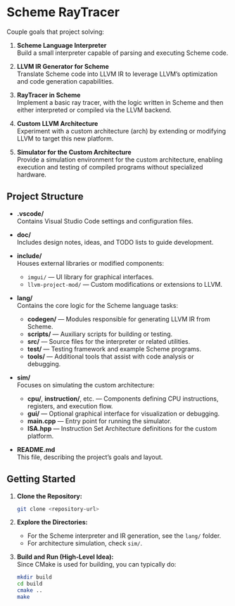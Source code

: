 # Scheme RayTracer

Couple goals that project solving:  

1. **Scheme Language Interpreter**  
   Build a small interpreter capable of parsing and executing Scheme code.

2. **LLVM IR Generator for Scheme**  
   Translate Scheme code into LLVM IR to leverage LLVM’s optimization and code generation capabilities.

3. **RayTracer in Scheme**  
   Implement a basic ray tracer, with the logic written in Scheme and then either interpreted or compiled via the LLVM backend.

4. **Custom LLVM Architecture**  
   Experiment with a custom architecture (arch) by extending or modifying LLVM to target this new platform.

5. **Simulator for the Custom Architecture**  
   Provide a simulation environment for the custom architecture, enabling execution and testing of compiled programs without specialized hardware.

## Project Structure

- **.vscode/**  
  Contains Visual Studio Code settings and configuration files.

- **doc/**  
  Includes design notes, ideas, and TODO lists to guide development.

- **include/**  
  Houses external libraries or modified components:
  - `imgui/` — UI library for graphical interfaces.
  - `llvm-project-mod/` — Custom modifications or extensions to LLVM.

- **lang/**  
  Contains the core logic for the Scheme language tasks:
  - **codegen/** — Modules responsible for generating LLVM IR from Scheme.
  - **scripts/** — Auxiliary scripts for building or testing.
  - **src/** — Source files for the interpreter or related utilities.
  - **test/** — Testing framework and example Scheme programs.
  - **tools/** — Additional tools that assist with code analysis or debugging.

- **sim/**  
  Focuses on simulating the custom architecture:
  - **cpu/**, **instruction/**, etc. — Components defining CPU instructions, registers, and execution flow.
  - **gui/** — Optional graphical interface for visualization or debugging.
  - **main.cpp** — Entry point for running the simulator.
  - **ISA.hpp** — Instruction Set Architecture definitions for the custom platform.

- **README.md**  
  This file, describing the project’s goals and layout.

## Getting Started

1. **Clone the Repository:**  
   ```bash
   git clone <repository-url>
   ```

2. **Explore the Directories:**  
   - For the Scheme interpreter and IR generation, see the `lang/` folder.
   - For architecture simulation, check `sim/`.

3. **Build and Run (High-Level Idea):**  
   Since CMake is used for building, you can typically do:
   ```bash
   mkdir build
   cd build
   cmake ..
   make
   ```
